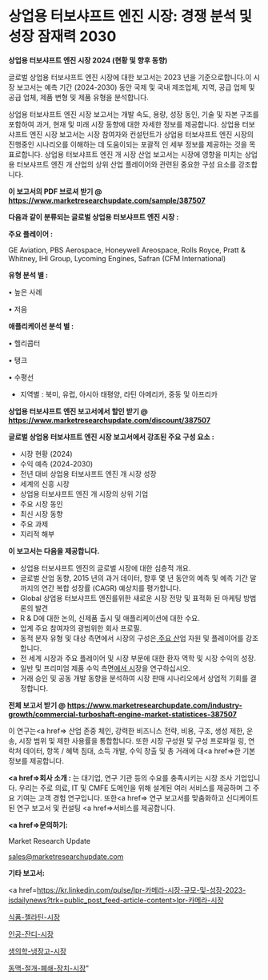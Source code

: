 # 상업용 터보샤프트 엔진 시장: 경쟁 분석 및 성장 잠재력 2030

<strong>상업용 터보샤프트 엔진 시장 2024 (현황 및 향후 동향)</strong>

글로벌 상업용 터보샤프트 엔진 시장에 대한 보고서는 2023 년을 기준으로합니다.이 시장 보고서는 예측 기간 (2024-2030) 동안 국제 및 국내 제조업체, 지역, 공급 업체 및 공급 업체, 제품 변형 및 제품 유형을 분석합니다.

상업용 터보샤프트 엔진 시장 보고서는 개발 속도, 용량, 성장 동인, 기술 및 자본 구조를 포함하여 과거, 현재 및 미래 시장 동향에 대한 자세한 정보를 제공합니다. 상업용 터보샤프트 엔진 시장 보고서는 시장 참여자와 컨설턴트가 상업용 터보샤프트 엔진 시장의 진행중인 시나리오를 이해하는 데 도움이되는 포괄적 인 세부 정보를 제공하는 것을 목표로합니다. 상업용 터보샤프트 엔진 개 시장 산업 보고서는 시장에 영향을 미치는 상업용 터보샤프트 엔진 개 산업의 상위 산업 플레이어와 관련된 중요한 구성 요소를 강조합니다.



<strong>이 보고서의 PDF 브로셔 받기 @ <a href=https://www.marketresearchupdate.com/sample/387507>https://www.marketresearchupdate.com/sample/387507</a></strong>



<strong>다음과 같이 분류되는 글로벌 상업용 터보샤프트 엔진 시장 :</strong>



<strong>주요 플레이어 :</strong>

GE Aviation, PBS Aerospace, Honeywell Areospace, Rolls Royce, Pratt & Whitney, IHI Group, Lycoming Engines, Safran (CFM International)



<strong>유형 분석 별 :</strong>

• 높은 사례

• 저음



<strong>애플리케이션 분석 별 :</strong>

• 헬리콥터

• 탱크

• 수평선

<ul>
  <li>지역별 : 북미, 유럽, 아시아 태평양, 라틴 아메리카, 중동 및 아프리카</li>
</ul>


<strong>상업용 터보샤프트 엔진 보고서에서 할인 받기 @ <a href=https://www.marketresearchupdate.com/discount/387507>https://www.marketresearchupdate.com/discount/387507</a></strong>



<strong>글로벌 상업용 터보샤프트 엔진 시장 보고서에서 강조된 주요 구성 요소 :</strong>
<ul>
  <li>시장 현황 (2024)</li>
  <li>수익 예측 (2024-2030)</li>
  <li>전년 대비 상업용 터보샤프트 엔진 개 시장 성장</li>
  <li>세계의 신흥 시장</li>
  <li>상업용 터보샤프트 엔진 개 시장의 상위 기업</li>
  <li>주요 시장 동인</li>
  <li>최신 시장 동향</li>
  <li>주요 과제</li>
  <li>지리적 해부</li>
</ul>


<strong>이 보고서는 다음을 제공합니다.</strong>
<ul>
  <li>상업용 터보샤프트 엔진의 글로벌 시장에 대한 심층적 개요.</li>
  <li>글로벌 산업 동향, 2015 년의 과거 데이터, 향후 몇 년 동안의 예측 및 예측 기간 말까지의 연간 복합 성장률 (CAGR) 예상치를 평가합니다.</li>
  <li>Global 상업용 터보샤프트 엔진를위한 새로운 시장 전망 및 표적화 된 마케팅 방법론의 발견</li>
  <li>R &amp; D에 대한 논의, 신제품 출시 및 애플리케이션에 대한 수요.</li>
  <li>업계 주요 참여자의 광범위한 회사 프로필.</li>
  <li>동적 분자 유형 및 대상 측면에서 시장의 구성은<a href=> 주요 산</a>업 자원 및 플레이어를 강조합니다.</li>
  <li>전 세계 시장과 주요 플레이어 및 시장 부문에 대한 환자 역학 및 시장 수익의 성장.</li>
  <li>일반 및 프리미엄 제품 수익 측면<a href=>에서 시</a>장을 연구하십시오.</li>
  <li>거래 승인 및 공동 개발 동향을 분석하여 시장 판매 시나리오에서 상업적 기회를 결정합니다.</li>
</ul>



<strong>전체 보고서 받기 @ <a href=https://www.marketresearchupdate.com/industry-growth/commercial-turboshaft-engine-market-statistices-387507>https://www.marketresearchupdate.com/industry-growth/commercial-turboshaft-engine-market-statistices-387507</a></strong>

이 연구는<a href=> 산업 존중</a> 체인, 강력한 비즈니스 전략, 비용, 구조, 생성 제한, 운송, 시장 범위 및 제한 사용률을 통합합니다. 또한 시장 구성원 및 구성 프로파일 링, 연락처 데이터, 항목 / 혜택 침대, 소득 개발, 수익 창출 및 총 거래에 대<a href=>한 기본 </a>정보를 제공합니다.



<strong><a href=>회사 소</a>개 :</strong>
는 대기업, 연구 기관 등의 수요를 충족시키는 시장 조사 기업입니다. 우리는 주로 의료, IT 및 CMFE 도메인을 위해 설계된 여러 서비스를 제공하며 그 주요 기여는 고객 경험 연구입니다. 또한<a href=> 연구 보</a>고서를 맞춤화하고 신디케이트 된 연구 보고서 및 컨설팅 <a href=>서비스</a>를 제공합니다.



<strong><a href=>문의하기:</a></strong>

Market Research Update

sales@marketresearchupdate.com



<strong>기타 보고서:</strong>

<a href=https://kr.linkedin.com/pulse/lpr-카메라-시장-규모-및-성장-2023-isdailynews?trk=public_post_feed-article-content>lpr-카메라-시장</a>

<a href=https://www.linkedin.com/pulse/식품-젤라틴-시장-진입-전략-및-위험-평가2029년-survey-spotlight-pro-24-analysis/>식품-젤라틴-시장</a>

<a href=https://www.linkedin.com/pulse/인공-잔디-시장-경쟁-분석-및-성장-잠재력-2029-trend-tracking-tips-360-analysis-ucsaf/>인공-잔디-시장</a>

<a href=https://www.linkedin.com/pulse/생의학-냉장고-시장-세분화-연구-및-목표-고객2029년-data-dive-diaries-24-analysis-zivyf/>생의학-냉장고-시장</a>

<a href=https://www.linkedin.com/pulse/동맥-절개-폐쇄-장치-시장-세분화-연구-및-목표-고객2030년-wdz8c/>동맥-절개-폐쇄-장치-시장</a>"
